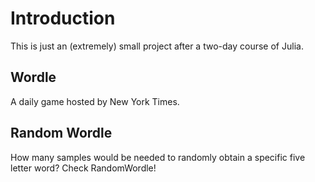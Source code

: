 # Introduction

This is just an (extremely) small project after a two-day course of Julia. 

## Wordle 

A daily game hosted by New York Times.

## Random Wordle 

How many samples would be needed to randomly obtain a specific five letter word? Check RandomWordle!


